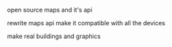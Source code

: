 open source maps and it's api

rewrite maps api
make it compatible with all the devices

make real buildings and graphics
